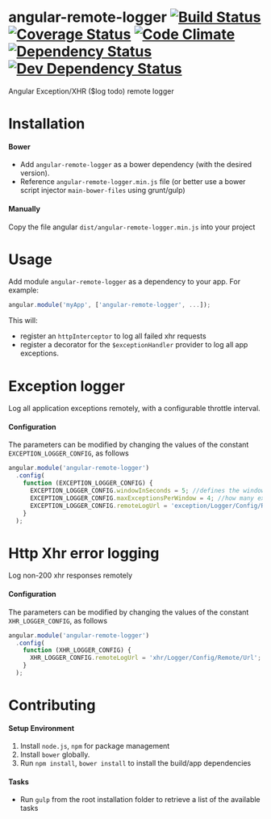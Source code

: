 angular-remote-logger  [![Build Status][travis-image]][travis-url] [![Coverage Status][coveralls-image]][coveralls-url] [![Code Climate][code-climate-image]][code-climate-url] [![Dependency Status][depstat-image]][depstat-url] [![Dev Dependency Status][depstat-dev-image]][depstat-dev-url]
=====================

Angular Exception/XHR ($log todo) remote logger

# Installation

#### Bower

- Add `angular-remote-logger` as a bower dependency (with the desired version). 
- Reference `angular-remote-logger.min.js` file (or better use a bower script injector `main-bower-files` using grunt/gulp)  
 
#### Manually
 
Copy the file angular `dist/angular-remote-logger.min.js` into your project 

# Usage

Add module `angular-remote-logger` as a dependency to your app. For example:

```js
angular.module('myApp', ['angular-remote-logger', ...]);
```

This will:

- register an `httpInterceptor` to log all failed xhr requests
- register a decorator for the `$exceptionHandler` provider to log all app exceptions.

# Exception logger

Log all application exceptions remotely, with a configurable throttle interval. 

#### Configuration

The parameters can be modified by changing the values of the constant `EXCEPTION_LOGGER_CONFIG`, as follows

```js
angular.module('angular-remote-logger')
  .config(
    function (EXCEPTION_LOGGER_CONFIG) {
      EXCEPTION_LOGGER_CONFIG.windowInSeconds = 5; //defines the window interval for the throttle checking
      EXCEPTION_LOGGER_CONFIG.maxExceptionsPerWindow = 4; //how many exceptions per window are logged before throttling
      EXCEPTION_LOGGER_CONFIG.remoteLogUrl = 'exception/Logger/Config/Remote/Url'; //remote log endpoint
    }
  );
```
  
# Http Xhr error logging

Log non-200 xhr responses remotely

#### Configuration

The parameters can be modified by changing the values of the constant `XHR_LOGGER_CONFIG`, as follows

```js
angular.module('angular-remote-logger')
  .config(
    function (XHR_LOGGER_CONFIG) {
      XHR_LOGGER_CONFIG.remoteLogUrl = 'xhr/Logger/Config/Remote/Url'; //remote log endpoint
    }
  );
```

# Contributing

#### Setup Environment
1. Install `node.js`, `npm` for package management
1. Install `bower` globally.
1. Run `npm install`, `bower install` to install the build/app dependencies

#### Tasks
 
- Run `gulp` from the root installation folder to retrieve a list of the available tasks 

[travis-url]: https://travis-ci.org/inakianduaga/angular-remote-logger
[travis-image]: https://travis-ci.org/inakianduaga/angular-remote-logger.svg?branch=master

[coveralls-url]: https://coveralls.io/r/inakianduaga/angular-remote-logger
[coveralls-image]: https://coveralls.io/repos/inakianduaga/angular-remote-logger/badge.png

[code-climate-url]: https://codeclimate.com/github/inakianduaga/angular-remote-logger
[code-climate-image]: https://codeclimate.com/github/inakianduaga/angular-remote-logger/badges/gpa.svg

[depstat-url]: https://david-dm.org/inakianduaga/angular-remote-logger
[depstat-image]: https://david-dm.org/inakianduaga/angular-remote-logger.png?theme=shields.io

[depstat-dev-url]: https://david-dm.org/inakianduaga/angular-remote-logger#info=devDependencies&view=table
[depstat-dev-image]: https://david-dm.org/inakianduaga/angular-remote-logger/dev-status.svg?theme=shields.io
